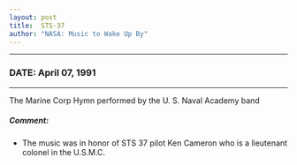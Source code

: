 ```yaml
---
layout: post
title:  STS-37
author: "NASA: Music to Wake Up By"
---
```


----
### DATE: April 07, 1991
----
The Marine Corp Hymn performed by the U. S. Naval Academy band

##### Comment:
* The music was in honor of STS 37 pilot Ken Cameron who is a lieutenant colonel in the U.S.M.C.
